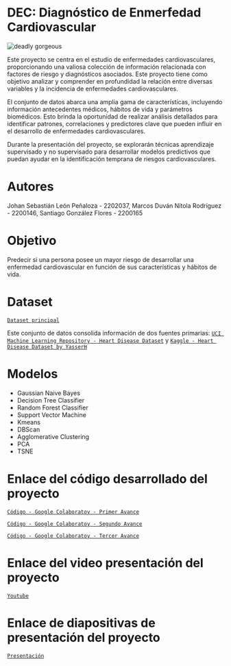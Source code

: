 # DEC: Diagnóstico de Enmerfedad Cardiovascular

![deadly gorgeous](https://github.com/Jslp18/IA1-Project/assets/99308344/5e7eb1d3-77cd-4bd0-a1b7-c1abee9d414a)

Este proyecto se centra en el estudio de enfermedades cardiovasculares, proporcionando una valiosa colección de información relacionada con factores de riesgo y diagnósticos asociados. Este proyecto tiene como objetivo analizar y comprender en profundidad la relación entre diversas variables y la incidencia de enfermedades cardiovasculares.

El conjunto de datos abarca una amplia gama de características, incluyendo información antecedentes médicos, hábitos de vida y parámetros biomédicos. Esto brinda la oportunidad de realizar análisis detallados para identificar patrones, correlaciones y predictores clave que pueden influir en el desarrollo de enfermedades cardiovasculares.

Durante la presentación del proyecto, se explorarán técnicas aprendizaje supervisado y no supervisado para desarrollar modelos predictivos que puedan ayudar en la identificación temprana de riesgos cardiovasculares.

# Autores
Johan Sebastián León Peñaloza - 2202037, Marcos Duván Nítola Rodríguez - 2200146, Santiago González Flores - 2200165

# Objetivo
Predecir si una persona posee un mayor riesgo de desarrollar una enfermedad cardiovascular en función de sus características y hábitos de vida.

# Dataset
[`Dataset principal`](https://www.kaggle.com/datasets/colewelkins/cardiovascular-disease/)

Este conjunto de datos consolida información de dos fuentes primarias: [`UCI Machine Learning Repository - Heart Disease Dataset`](https://archive.ics.uci.edu/dataset/45/heart+disease) y [`Kaggle - Heart Disease Dataset by YasserH`](https://www.kaggle.com/datasets/yasserh/heart-disease-dataset)

# Modelos
- Gaussian Naive Bayes
- Decision Tree Classifier
- Random Forest Classifier
- Support Vector Machine
- Kmeans
- DBScan
- Agglomerative Clustering
- PCA
- TSNE

# Enlace del código desarrollado del proyecto
[`Código - Google Colaboratoy - Primer Avance`](https://colab.research.google.com/drive/1vrjdV1qcNLlw6cZeCmKPKOx86H-XC0WJ?usp=sharing)

[`Código - Google Colaboratoy - Segundo Avance`](https://colab.research.google.com/drive/14YeGaN0bRZD51TNwmaerCS7_P57ukByc?usp=sharing)

[`Código - Google Colaboratoy - Tercer Avance`](https://colab.research.google.com/drive/1g1W_eFr6lsRaynAxwDAmSWydhI4vxd4O?usp=sharing)

# Enlace del video presentación del proyecto
[`Youtube`](https://youtu.be/mM-RTdBzRM0)

# Enlace de diapositivas de presentación del proyecto
[`Presentación`](https://docs.google.com/presentation/d/1xh3MMtkOKMdcEYhcZkO6IEeDTX8UpV6h6lM_3lOox5E)
